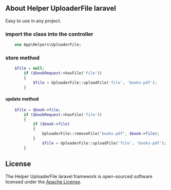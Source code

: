 
## About Helper UploaderFile laravel

Easy to use in any project.


### import the class into the controller

```php
    use App\Helpers\UploaderFile;
```

### store method

```php
    $file = null;
        if ($bookRequest->hasFile('file'))
        {
            $file = UploaderFile::uploadFile('file', 'books-pdf');
        }
```

#### update method

```php
    $file = $book->file;
        if ($bookRequest->hasFile('file'))
        {
            if ($book->file)
            {
                UploaderFile::removeFile("books-pdf", $book->file);
            }
                $file = UploaderFile::uploadFile('file', 'books-pdf');
        }
```

## License

The Helper UploaderFile laravel framework is open-sourced software licensed under the [Apache License](https://opensource.org/licenses/Apache-2.0).
